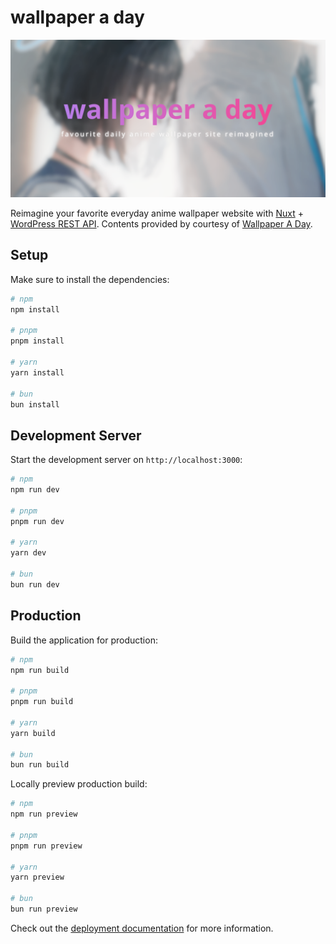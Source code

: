 # wallpaper a day

[![cover](public/images/cover.png)](https://wallpaper-a-day.vercel.app/)

Reimagine your favorite everyday anime wallpaper website with [Nuxt](https://nuxt.com/) + [WordPress REST API](https://developer.wordpress.org/rest-api/). Contents provided by courtesy of [Wallpaper A Day](https://wallpaper-a-day.com/).

<!-- 
# Nuxt 3 Minimal Starter

Look at the [Nuxt 3 documentation](https://nuxt.com/docs/getting-started/introduction) to learn more.
-->

## Setup

Make sure to install the dependencies:

```bash
# npm
npm install

# pnpm
pnpm install

# yarn
yarn install

# bun
bun install
```

## Development Server

Start the development server on `http://localhost:3000`:

```bash
# npm
npm run dev

# pnpm
pnpm run dev

# yarn
yarn dev

# bun
bun run dev
```

## Production

Build the application for production:

```bash
# npm
npm run build

# pnpm
pnpm run build

# yarn
yarn build

# bun
bun run build
```

Locally preview production build:

```bash
# npm
npm run preview

# pnpm
pnpm run preview

# yarn
yarn preview

# bun
bun run preview
```

Check out the [deployment documentation](https://nuxt.com/docs/getting-started/deployment) for more information.
